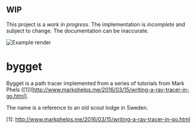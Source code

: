 WIP
---
This project is a *work in progress*. The implementation is *incomplete* and
subject to change. The documentation can be inaccurate.

![Example render](https://github.com/karlek/bygget/blob/master/render.png?raw=true)

bygget
======

Bygget is a path tracer implemented from a series of tutorials from Mark Phels (\[1\])[http://www.markphelps.me/2016/03/15/writing-a-ray-tracer-in-go.html].

The name is a reference to an old scout lodge in Sweden.

\[1\]: http://www.markphelps.me/2016/03/15/writing-a-ray-tracer-in-go.html

